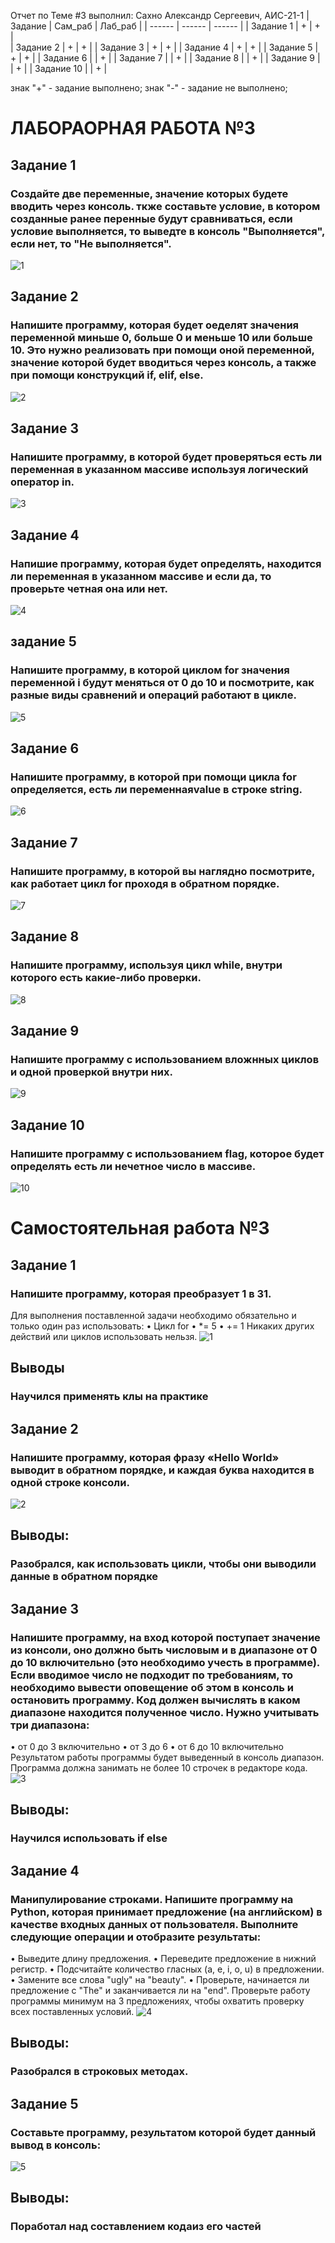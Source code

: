 Отчет по Теме #3 выполнил:
Сахно Александр Сергеевич, АИС-21-1
| Задание | Сам_раб | Лаб_раб | 
| ------ | ------ | ------ | 
| Задание 1 | + | + |  
| Задание 2 | + | + | 
| Задание 3 | + | + | 
| Задание 4 | + | + | 
| Задание 5 | + | + | 
| Задание 6 |  | + | 
| Задание 7 |  | + | 
| Задание 8 |  | + | 
| Задание 9 |  | + | 
| Задание 10 |  | + | 

знак "+" - задание выполнено; знак "-" - задание не выполнено;

# ЛАБОРАОРНАЯ РАБОТА №3

## Задание 1
### Создайте две переменные, значение которых будете вводить через консоль. ткже составьте условие, в котором созданные ранее перенные будут сравниваться, если условие выполняется, то выведте в консоль "Выполняется", если нет, то "Не выполняется".
![1](https://github.com/Alexsergh/Engineering/assets/134552389/57ea1641-4d25-4dda-bf3f-edbd2fcbe2ce)

## Задание 2
### Напишите программу, которая будет оеделят значения переменной миньше 0, больше 0 и меньше 10 или больше 10. Это нужно реализовать при помощи оной переменной, значение которой будет вводиться через консоль, а также при помощи конструкций if, elif, else.
![2](https://github.com/Alexsergh/Engineering/assets/134552389/d0445f79-07dc-401d-b6eb-5e2f942e0ea7)

## Задание 3
### Напишите программу, в которой будет проверяться есть ли переменная в указанном массиве используя логический оператор in. 
![3](https://github.com/Alexsergh/Engineering/assets/134552389/8bf1018e-ccbc-4771-9bd6-c6eda0ede89d)

## Задание 4
###  Напишие программу, которая будет определять, находится ли переменная в указанном массиве и если да, то проверьте четная она или нет. 
![4](https://github.com/Alexsergh/Engineering/assets/134552389/9827e619-dc4e-4cf3-a70c-2e3b022c3b56)

## задание 5
### Напишите программу, в которой циклом for значения переменной i будут меняться от 0 до 10 и посмотрите, как разные виды сравнений и операций работают в цикле.
![5](https://github.com/Alexsergh/Engineering/assets/134552389/5859359e-c00a-47f2-bb3b-1c2b29060094)

## Задание 6
### Напишите программу, в которой при помощи цикла for определяется, есть ли переменнаяvalue в строке string.
![6](https://github.com/Alexsergh/Engineering/assets/134552389/596e7be2-c584-4412-8be6-38533db3dae2)

## Задание 7
### Напишите программу, в которой вы наглядно посмотрите, как работает цикл for проходя в обратном порядке.
![7](https://github.com/Alexsergh/Engineering/assets/134552389/9b72ebe3-a4a0-42d1-9358-d1c82aa90b07)

## Задание 8
### Напишите программу, используя цикл while, внутри которого есть какие-либо проверки.
![8](https://github.com/Alexsergh/Engineering/assets/134552389/363fc059-655c-400f-bac8-e1917819653f)

## Задание 9
### Напишите программу с использованием вложнных циклов и одной проверкой внутри них.
![9](https://github.com/Alexsergh/Engineering/assets/134552389/e288ed5f-aa1c-4563-b25f-ebc54196a6e9)

## Задание 10
### Напишите программу с использованием flag, которое будет определять есть ли нечетное число в массиве.
![10](https://github.com/Alexsergh/Engineering/assets/134552389/9622daef-f4a3-4b7a-a8bc-a41087e5dce8)


# Самостоятельная работа №3

## Задание 1
### Напишите программу, которая преобразует 1 в 31.
Для выполнения поставленной задачи необходимо обязательно и только один раз использовать:
•	Цикл for
•	*= 5
•	+= 1
Никаких других действий или циклов использовать нельзя.
![1](https://github.com/Alexsergh/Engineering/assets/134552389/f51eddd7-cd04-443b-b3de-efad6bf7f219)
## Выводы
### Научился применять клы на практике

## Задание 2
### Напишите программу, которая фразу «Hello World» выводит в обратном порядке, и каждая буква находится в одной строке консоли. 
![2](https://github.com/Alexsergh/Engineering/assets/134552389/3e27f88d-b4a4-4338-94fa-728fd3c08c7f)
## Выводы:
### Разобрался, как использовать цикли, чтобы они выводили данные в обратном порядке

## Задание 3
### Напишите программу, на вход которой поступает значение из консоли, оно должно быть числовым и в диапазоне от 0 до 10 включительно (это необходимо учесть в программе). Если вводимое число не подходит по требованиям, то необходимо вывести оповещение об этом в консоль и остановить программу. Код должен вычислять в каком диапазоне находится полученное число. Нужно учитывать три диапазона:
•	от 0 до 3 включительно
•	от 3 до 6
•	от 6 до 10 включительно
Результатом работы программы будет выведенный в консоль диапазон. Программа должна занимать не более 10 строчек в редакторе кода.
![3](https://github.com/Alexsergh/Engineering/assets/134552389/4bf8d620-2d1f-400c-9d46-f13ba31e1c08)
## Выводы:
### Научился использовать  if else

## Задание 4
### Манипулирование строками. Напишите программу на Python, которая принимает предложение (на английском) в качестве входных данных от пользователя. Выполните следующие операции и отобразите результаты:
•	Выведите длину предложения.
•	Переведите предложение в нижний регистр.
•	Подсчитайте количество гласных (a, e, i, o, u) в предложении.
•	Замените все слова "ugly" на "beauty".
•	Проверьте, начинается ли предложение с "The" и заканчивается ли на "end".
Проверьте работу программы минимум на 3 предложениях, чтобы охватить проверку всех поставленных условий.
![4](https://github.com/Alexsergh/Engineering/assets/134552389/be17be03-12cd-473e-b34d-60573e4316fe)
## Выводы:
### Разобрался в строковых методах.

## Задание 5
### Составьте программу, результатом которой будет данный вывод в консоль:
![5](https://github.com/Alexsergh/Engineering/assets/134552389/fe695e8b-cbda-44c2-8785-7a24be76cde3)
## Выводы:
### Поработал над составлением кодаиз его частей











